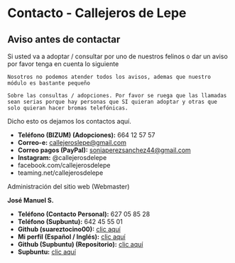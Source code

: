 # Contacto - Callejeros de Lepe

## Aviso antes de contactar
Si usted va a adoptar / consultar por uno de nuestros felinos o dar un aviso por favor tenga en cuenta lo siguiente

`Nosotros no podemos atender todos los avisos, ademas que nuestro módulo es bastante pequeño`

`Sobre las consultas / adopciones. Por favor se ruega que las llamadas sean serias porque hay personas que SI quieran adoptar y otras que solo quieran hacer bromas telefónicas.`

Dicho esto os dejamos los contactos aquí.

 - **Teléfono (BIZUM) (Adopciones):** 664 12 57 57
 - **Correo-e:** callejeroslepe@gmail.com
 - **Correo pagos (PayPal):** soniaperezsanchez44@gmail.com
 - **Instagram:** @callejerosdelepe
 - facebook.com/callejerosdelepe
 - teaming.net/callejerosdelepe

Administración del sitio web (Webmaster)

**José Manuel S.**
 
- **Teléfono (Contacto Personal):** 627 05 85 28
- **Teléfono (Supbuntu):** 642 45 55 01
- **Github (suareztocino00):** [clic aquí](https://github.com/suareztocino00)
- **Mi perfil (Español / Inglés):** [clic aquí](https://suareztocino00.github.io)
- **Github (Supbuntu) (Repositorio):** [clic aquí](https://github.com/supbuntu)
- **Supbuntu:** [clic aquí](https://supbuntu.github.io) 

